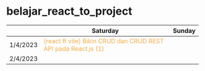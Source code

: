 # belajar_react_to_project

|            | Saturday      | Sunday         | 
| ------     | --------------| -------------- | 
| 1/4/2023   | <span style="color:#f0ad4e"> [react ft vite] Bikin CRUD dan CRUD REST API pada React.js (1) </span> | <span style="color:#5cb85c">                    </span> | 
| 2/4/2023   | <span style="color:#d9534f"></span> | <span style="color:#428bca"></span> | 
